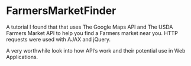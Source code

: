 # FarmersMarketFinder
 A tutorial I found that that uses The Google Maps API and The USDA Farmers Market API to help you find a Farmers market near you. HTTP requests were used with AJAX and jQuery. 


A very worthwhile look into how API’s work and their potential use in Web Applications. 

